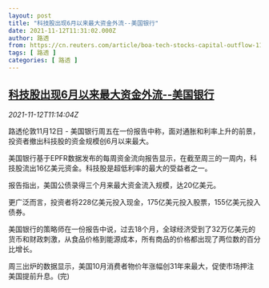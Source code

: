 ```yaml
---
layout: post
title: "科技股出现6月以来最大资金外流--美国银行"
date: 2021-11-12T11:31:02.000Z
author: 路透
from: https://cn.reuters.com/article/boa-tech-stocks-capital-outflow-1112-idCNKBS2HX1AT
tags: [ 路透 ]
categories: [ 路透 ]
---
```

<!--1636716662000-->
[科技股出现6月以来最大资金外流--美国银行](https://cn.reuters.com/article/boa-tech-stocks-capital-outflow-1112-idCNKBS2HX1AT)
------

<div>
<div><i>2021-11-12T11:14:04Z</i></div><p>路透伦敦11月12日 - 美国银行周五在一份报告中称，面对通胀和利率上升的前景，投资者撤出科技股的资金规模创6月以来最大。</p><p>美国银行基于EPFR数据发布的每周资金流向报告显示，在截至周三的一周内，科技股流出16亿美元资金。科技股是超低利率的最大的受益者之一。</p><p>报告指出，美国公债录得三个月来最大资金流入规模，达20亿美元。</p><p>更广泛而言，投资者将228亿美元投入现金，175亿美元投入股票，155亿美元投入债券。</p><p>美国银行的策略师在一份报告中说，过去18个月，全球经济受到了32万亿美元的货币和财政刺激，从食品价格到能源成本，所有商品的价格都出现了两位数的百分比增长。</p><p>周三出炉的数据显示，美国10月消费者物价年涨幅创31年来最大，促使市场押注美国提前升息。(完)</p>
</div>
